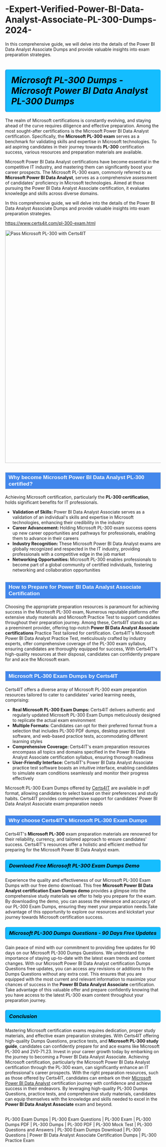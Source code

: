 # -Expert-Verified-Power-BI-Data-Analyst-Associate-PL-300-Dumps-2024-
In this comprehensive guide, we will delve into the details of the Power BI Data Analyst Associate Dumps and provide valuable insights into exam preparation strategies.
                      <h1>                <strong><span style="display: block; color: #000000; background: #14BDFF; border: 0.5px solid #AED6F1; border-left: 3px solid #3498DB; padding: .6em; border-radius: 6px;">                     <em>Microsoft PL-300 <span class="exam_variation">Dumps</span> - Microsoft Power BI Data Analyst PL-300 <span class="exam_variation">Dumps</span></em></span></strong>            </h1>            <p>The realm of Microsoft certifications is constantly evolving, and staying ahead of the curve requires diligence and effective preparation. Among the most sought-after certifications is the Microsoft Power BI Data Analyst certification. Specifically, the <strong>Microsoft PL-300 exam</strong> serves as a benchmark for validating skills and expertise in Microsoft technologies. To aid aspiring candidates in their journey towards <strong>PL-300</strong> certification success, various resources and preparation materials are available.</p>            <p>Microsoft Power BI Data Analyst certifications have become essential in the competitive IT industry, and mastering them can significantly boost your career prospects. The Microsoft PL-300 exam, commonly referred to as <strong>Microsoft Power BI Data Analyst</strong>, serves as a comprehensive assessment of candidates' proficiency in Microsoft technologies. Aimed at those pursuing the Power BI Data Analyst Associate certification, it evaluates knowledge and skills across diverse domains.</p>            <p>In this comprehensive guide, we will delve into the details of the Power BI Data Analyst Associate <span class="exam_variation">Dumps</span> and provide valuable insights into exam preparation strategies.</p>                       <p><a href="https://www.certs4it.com/pl-300-exam.html">https://www.certs4it.com/pl-300-exam.html</a></p>            <p><img src="https://www.certs4it.com//images/premium-quality-exam-dumps-certs4it.jpg" class="postImage" alt="Pass Microsoft PL-300 with Certs4IT" width="750"></p>                         <h2 style="background: #4287ec; border: 1px solid #cccccc; padding: 5px 10px;">                <span style="color: #ffffff;">                    <span style="font-size: 11pt;">                        <span style="line-height: normal;">                            <span style="font-family: Calibri,sans-serif;">                                <strong>                                    <span style="font-size: 13.0pt;">Why become Microsoft Power BI Data Analyst PL-300 certified?</span>                                </strong>                            </span>                        </span>                    </span>                </span>            </h2>            <p>Achieving Microsoft certification, particularly the <strong>PL-300 certification</strong>, holds significant benefits for IT professionals. </p>            <ul>                <li><strong>Validation of Skills: </strong> Power BI Data Analyst Associate serves as a validation of an individual's skills and expertise in Microsoft technologies, enhancing their credibility in the industry</li>                <li><strong>Career Advancement: </strong> Holding Microsoft PL-300 exam success opens up new career opportunities and pathways for professionals, enabling them to advance in their careers</li>                <li><strong>Industry Recognition: </strong> These Microsoft Power BI Data Analyst exams are globally recognized and respected in the IT industry, providing professionals with a competitive edge in the job market</li>                <li><strong>Networking Opportunities: </strong> Microsoft PL-300 enables professionals to become part of a global community of certified individuals, fostering networking and collaboration opportunities</li>            </ul>                        <h2 style="background: #4287ec; border: 1px solid #cccccc; padding: 5px 10px;">                <span style="color: #ffffff;">                    <span style="font-size: 11pt;">                        <span style="line-height: normal;">                            <span style="font-family: Calibri,sans-serif;">                                <strong>                                    <span style="font-size: 13.0pt;">How to Prepare for Power BI Data Analyst Associate Certification</span>                                </strong>                            </span>                        </span>                    </span>                </span>            </h2>            <p>Choosing the appropriate preparation resources is paramount for achieving success in the Microsoft PL-300 exam, Numerous reputable platforms offer extensive study materials and Microsoft <span class="exam_variation2">Practice Test</span> to support candidates throughout their preparation journey. Among these, Certs4IT stands out as a preeminent provider, offering top-notch <strong>Power BI Data Analyst Associate certifications</strong> <span class="exam_variation2">Practice Test</span> tailored for certification. Certs4IT's Microsoft Power BI Data Analyst <span class="exam_variation2">Practice Test</span>, meticulously crafted by industry experts, offer comprehensive coverage of the PL-300 exam syllabus, ensuring candidates are thoroughly equipped for success, With Certs4IT's high-quality resources at their disposal, candidates can confidently prepare for and ace the Microsoft exam.</p>                        <h2 style="background: #4287ec; border: 1px solid #cccccc; padding: 5px 10px;">                <span style="color: #ffffff;">                    <span style="font-size: 11pt;">                        <span style="line-height: normal;">                            <span style="font-family: Calibri,sans-serif;">                                <strong>                                    <span style="font-size: 13.0pt;">Microsoft PL-300 <span class="exam_variation3">Exam Dumps</span> by Certs4IT</span>                                </strong>                            </span>                        </span>                    </span>                </span>            </h2>           <p>Certs4IT offers a diverse array of Microsoft PL-300 exam preparation resources tailored to cater to candidates' varied learning needs, comprising:</p>           <ul>               <li><strong>Real Microsoft PL-300 <span class="exam_variation3">Exam Dumps</span>: </strong> Certs4IT delivers authentic and regularly updated Microsoft PL-300 <span class="exam_variation3">Exam Dumps</span> meticulously designed to replicate the actual exam environment</li>               <li><strong>Multiple Formats: </strong> Candidates can opt for their preferred format from a selection that includes PL-300 PDF dumps, desktop practice test software, and web-based practice tests, accommodating different learning styles</li>               <li><strong>Comprehensive Coverage: </strong> Certs4IT's exam preparation resources encompass all topics and domains specified in the Power BI Data Analyst Associate certification syllabus, ensuring thorough readiness</li>               <li><strong>User-Friendly Interface: </strong> Certs4IT's Power BI Data Analyst Associate practice test software boasts an intuitive interface, enabling candidates to simulate exam conditions seamlessly and monitor their progress effectively</li>           </ul>                        <p> Microsoft PL-300 <span class="exam_variation3">Exam Dumps</span> offered by <a href="https://www.certs4it.com/microsoft-certification-exams.html">Certs4IT</a> are available in pdf format, allowing candidates to select based on their preferences and study habits. Certs4IT provides comprehensive support for candidates' Power BI Data Analyst Associate exam preparation needs</p>                        <h2 style="background: #4287ec; border: 1px solid #cccccc; padding: 5px 10px;">                <span style="color: #ffffff;">                    <span style="font-size: 11pt;">                        <span style="line-height: normal;">                            <span style="font-family: Calibri,sans-serif;">                                <strong>                                    <span style="font-size: 13.0pt;">Why choose Certs4IT's Microsoft PL-300 <span class="exam_variation3">Exam Dumps</span></span>                                </strong>                            </span>                        </span>                    </span>                </span>            </h2>                        <p>Certs4IT's <strong>Microsoft PL-300</strong> exam preparation materials are renowned for their reliability, currency, and tailored approach to ensure candidates' success. Certs4IT's resources offer a holistic and efficient method for preparing for the Microsoft Power BI Data Analyst exam.</p>                        <h3>                <strong>                    <span style="display: block; color: #000000; background: #14BDFF; border: 0.5px solid #AED6F1; border-left: 3px solid #3498DB; padding: .6em; border-radius: 6px;">                        <em>Download Free Microsoft PL-300 <span class="exam_variation3">Exam Dumps</span> Demo</em>                    </span>                </strong>            </h3>            <p>Experience the quality and effectiveness of our Microsoft PL-300 <span class="exam_variation3">Exam Dumps</span> with our free demo download. This free <strong>Microsoft Power BI Data Analyst certification <span class="exam_variation3">Exam Dumps</span> demo</strong> provides a glimpse into the comprehensive study materials we offer to help you prepare for the exam. By downloading the demo, you can assess the relevance and accuracy of our PL-300 <span class="exam_variation3">Exam Dumps</span>, ensuring they meet your preparation needs.Take advantage of this opportunity to explore our resources and kickstart your journey towards Microsoft certification success.</p>                        <h3>                <strong>                    <span style="display: block; color: #000000; background: #14BDFF; border: 0.5px solid #AED6F1; border-left: 3px solid #3498DB; padding: .6em; border-radius: 6px;">                        <em>Microsoft PL-300 <span class="exam_variation4">Dumps Questions</span> - 90 Days Free Updates</em>                    </span>                </strong>            </h3>            <p>Gain peace of mind with our commitment to providing free updates for 90 days on our Microsoft PL-300 <span class="exam_variation4">Dumps Questions</span>. We understand the importance of staying up-to-date with the latest exam trends and content changes. With our Microsoft Power BI Data Analyst certification <span class="exam_variation4">Dumps Questions</span> free updates, you can access any revisions or additions to the <span class="exam_variation4">Dumps Questions</span> without any extra cost. This ensures that you are equipped with the most current and relevant information to maximize your chances of success in the <strong>Power BI Data Analyst Associate</strong> certification. Take advantage of this valuable offer and prepare confidently knowing that you have access to the latest PL-300 exam content throughout your preparation journey.</p>            <h3>                <strong>                    <span style="display: block; color: #000000; background: #14BDFF; border: 0.5px solid #AED6F1; border-left: 3px solid #3498DB; padding: .6em; border-radius: 6px;">                        <em>Conclusion</em>                    </span>                </strong>            </h3>            <p>Mastering Microsoft certification exams requires dedication, proper study materials, and effective exam preparation strategies. With Certs4IT offering high-quality <span class="exam_variation4">Dumps Questions</span>, practice tests, and <strong>Microsoft PL-300 study guide</strong>, candidates can confidently prepare for and ace exams like Microsoft PL-300 and 2V0-71.23. Invest in your career growth today by embarking on the journey to becoming a Power BI Data Analyst Associate. Achieving Microsoft certification, particularly the Microsoft Power BI Data Analyst certification through the PL-300 exam, can significantly enhance an IT professional's career prospects. With the right preparation resources, such as those offered by Certs4IT, candidates can embark on their <a href="https://www.examdumps.co/">Microsoft Power BI Data Analyst</a> certification journey with confidence and achieve success in their endeavors. By leveraging high-quality PL-300 <span class="exam_variation4">Dumps Questions</span>, practice tests, and comprehensive study materials, candidates can equip themselves with the knowledge and skills needed to excel in the <strong>Power BI Data Analyst Associate</strong> exam and beyond.</p>             
                      PL-300 Exam Dumps | PL-300 Exam Questions | PL-300 Exam | PL-300 Dumps PDF | PL-300 Dumps | PL-300 PDF | PL-300 Mock Test | PL-300 Questions and Answers | PL-300 Exam Dumps Download | PL-300 Questions | Power BI Data Analyst Associate Certification Dumps | PL-300 Practice Exam

